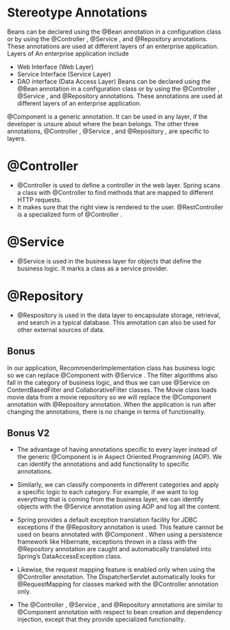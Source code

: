 # Stereotype Annotations
Beans can be declared using the @Bean annotation in a configuration
class or by using the @Controller , @Service , and @Repository
annotations. These annotations are used at different layers of an
enterprise application.
Layers of An enterprise application include
 - Web Interface (Web Layer)
 - Service Interface (Service Layer)
 - DAO interface (Data Access Layer)
Beans can be declared using the @Bean annotation in a configuration
class or by using the @Controller , @Service , and @Repository
annotations. These annotations are used at different layers of an
enterprise application.

@Component is a generic annotation. It
can be used in any layer, if the developer is unsure about where the bean
belongs. The other three annotations, @Controller , @Service , and
@Repository , are specific to layers.

# @Controller
- @Controller is used to define a controller in the web layer. Spring scans
a class with @Controller to find methods that are mapped to different
HTTP requests. 
- It makes sure that the right view is rendered to the user.
@RestController is a specialized form of @Controller .

# @Service
- @Service is used in the business layer for objects that define the business
logic. It marks a class as a service provider.

# @Repository
- @Respository is used in the data layer to encapsulate storage, retrieval,
and search in a typical database. This annotation can also be used for
other external sources of data.
## Bonus
In our application, RecommenderImplementation class has business logic
so we can replace @Component with @Service . The filter algorithms also
fall in the category of business logic, and thus we can use @Service on
ContentBasedFilter and CollaborativeFilter classes. The Movie class
loads movie data from a movie repository so we will replace the
@Component annotation with @Repository annotation. When the
application is run after changing the annotations, there is no change in
terms of functionality.


## Bonus V2
- The advantage of having annotations specific to every layer instead of the
generic @Component is in Aspect Oriented Programming (AOP). We can
identify the annotations and add functionality to specific annotations.
- Similarly, we can classify components in different categories and apply a
specific logic to each category. For example, if we want to log everything
that is coming from the business layer, we can identify objects with the
@Service annotation using AOP and log all the content.

- Spring provides a default exception translation facility for JDBC
exceptions if the @Repository annotation is used. This feature cannot be
used on beans annotated with @Component . When using a persistence
framework like Hibernate, exceptions thrown in a class with the
@Repository annotation are caught and automatically translated into
Spring’s DataAccessException class.
- Likewise, the request mapping feature is enabled only when using the
@Controller annotation. The DispatcherServlet automatically looks for
@RequestMapping for classes marked with the @Controller annotation
only.
- The @Controller , @Service , and @Repository annotations are similar to
@Component annotation with respect to bean creation and dependency
injection, except that they provide specialized functionality.